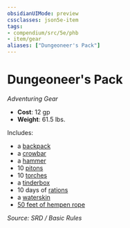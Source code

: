 ```yaml
---
obsidianUIMode: preview
cssclasses: json5e-item
tags:
- compendium/src/5e/phb
- item/gear
aliases: ["Dungeoneer's Pack"]
---
```

# Dungeoneer's Pack
*Adventuring Gear*  

- **Cost**: 12 gp
- **Weight**: 61.5 lbs.

Includes:

- a [backpack](backpack.md)  
- a [crowbar](crowbar.md)  
- a [hammer](hammer.md)  
- 10 [pitons](piton.md)  
- 10 [torches](torch.md)  
- a [tinderbox](tinderbox.md)  
- 10 days of [rations](rations-1-day.md)  
- a [waterskin](waterskin.md)  
- [50 feet of hempen rope](hempen-rope-50-feet.md)  

*Source: SRD / Basic Rules*